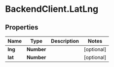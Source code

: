 # BackendClient.LatLng

## Properties

Name | Type | Description | Notes
------------ | ------------- | ------------- | -------------
**lng** | **Number** |  | [optional] 
**lat** | **Number** |  | [optional] 


